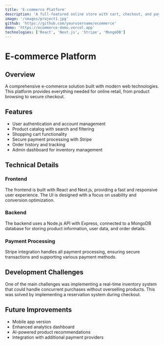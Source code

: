 ```yaml
---
title: 'E-commerce Platform'
description: 'A full-featured online store with cart, checkout, and payment integration.'
image: '/images/project1.jpg'
github: 'https://github.com/yourusername/ecommerce'
demo: 'https://ecommerce-demo.vercel.app'
technologies: ['React', 'Next.js', 'Stripe', 'MongoDB']
---
```


# E-commerce Platform

## Overview
A comprehensive e-commerce solution built with modern web technologies. This platform provides everything needed for online retail, from product browsing to secure checkout.

## Features
- User authentication and account management
- Product catalog with search and filtering
- Shopping cart functionality
- Secure payment processing with Stripe
- Order history and tracking
- Admin dashboard for inventory management

## Technical Details

### Frontend
The frontend is built with React and Next.js, providing a fast and responsive user experience. The UI is designed with a focus on usability and conversion optimization.

### Backend
The backend uses a Node.js API with Express, connected to a MongoDB database for storing product information, user data, and order details.

### Payment Processing
Stripe integration handles all payment processing, ensuring secure transactions and supporting various payment methods.

## Development Challenges
One of the main challenges was implementing a real-time inventory system that could handle concurrent purchases without overselling products. This was solved by implementing a reservation system during checkout.

## Future Improvements
- Mobile app version
- Enhanced analytics dashboard
- AI-powered product recommendations
- Integration with additional payment providers
